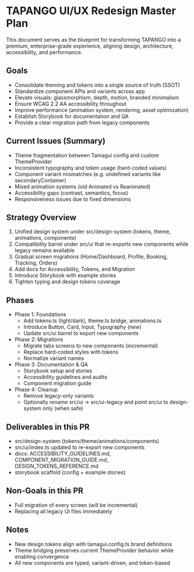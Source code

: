 # TAPANGO UI/UX Redesign Master Plan

This document serves as the blueprint for transforming TAPANGO into a premium,
enterprise-grade experience, aligning design, architecture, accessibility, and
performance.

## Goals

- Consolidate theming and tokens into a single source of truth (SSOT)
- Standardize component APIs and variants across app
- Elevate visuals: glassmorphism, depth, motion, branded minimalism
- Ensure WCAG 2.2 AA accessibility throughout
- Improve performance (animation system, rendering, asset optimization)
- Establish Storybook for documentation and QA
- Provide a clear migration path from legacy components

## Current Issues (Summary)

- Theme fragmentation between Tamagui config and custom ThemeProvider
- Inconsistent typography and token usage (hard-coded values)
- Component variant mismatches (e.g. undefined variants like secondaryContainer)
- Mixed animation systems (old Animated vs Reanimated)
- Accessibility gaps (contrast, semantics, focus)
- Responsiveness issues due to fixed dimensions

## Strategy Overview

1. Unified design system under src/design-system (tokens, theme, animations,
   components)
2. Compatibility barrel under src/ui that re-exports new components while legacy
   remains available
3. Gradual screen migrations (Home/Dashboard, Profile, Booking, Tracking,
   Orders)
4. Add docs for Accessibility, Tokens, and Migration
5. Introduce Storybook with example stories
6. Tighten typing and design tokens coverage

## Phases

- Phase 1: Foundations
  - Add tokens.ts (light/dark), theme.ts bridge, animations.ts
  - Introduce Button, Card, Input, Typography (new)
  - Update src/ui barrel to export new components
- Phase 2: Migrations
  - Migrate tabs screens to new components (incremental)
  - Replace hard-coded styles with tokens
  - Normalize variant names
- Phase 3: Documentation & QA
  - Storybook setup and stories
  - Accessibility guidelines and audits
  - Component migration guide
- Phase 4: Cleanup
  - Remove legacy-only variants
  - Optionally rename src/ui → src/ui-legacy and point src/ui to design-system
    only (when safe)

## Deliverables in this PR

- src/design-system (tokens/theme/animations/components)
- src/ui/index.ts updated to re-export new components
- docs: ACCESSIBILITY_GUIDELINES.md, COMPONENT_MIGRATION_GUIDE.md,
  DESIGN_TOKENS_REFERENCE.md
- storybook scaffold (config + example stories)

## Non-Goals in this PR

- Full migration of every screen (will be incremental)
- Replacing all legacy UI files immediately

## Notes

- New design tokens align with tamagui.config.ts brand definitions
- Theme bridging preserves current ThemeProvider behavior while enabling
  convergence
- All new components are typed, variant-driven, and token-based
